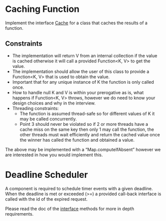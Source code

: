 # Caching Function
Implement the interface [Cache](src/main/java/scb/cache/Cache.java) for a class that caches the results of a function.

## Constraints
* The implementation will return V from an internal collection if the value is cached otherwise it will call a provided Function<K, V> to get the value.
* The implementation should allow the user of this class to provide a Function<K, V> that is used to obtain the value.
* Important that for any unique instance of K the function is only called once.
* How to handle null K and V is within your prerogative as is, what happens if Function<K, V> throws, however we do need to know your design choices and why in the interview.
* Threading constraints:
  * The function is assumed thread-safe so for different values of K it may be called concurrently. 
  * Point 3 should never be violated so if 2 or more threads have a cache miss on the same key then only 1 may call the function, the other threads must wait efficiently and return the cached value once the winner has called the function and obtained a value.

The above may be implemented with a “Map.computeIfAbsent” however we are interested in how you would implement this.

# Deadline Scheduler
A component is required to schedule timer events with a given deadline. When the deadline is met or exceeded (>=) a provided call-back interface is called with the id of the expired request.  
 
Please read the doc of the [interface](src/main/java/scb/schedule/DeadlineEngine.java) methods for more in depth requirements.